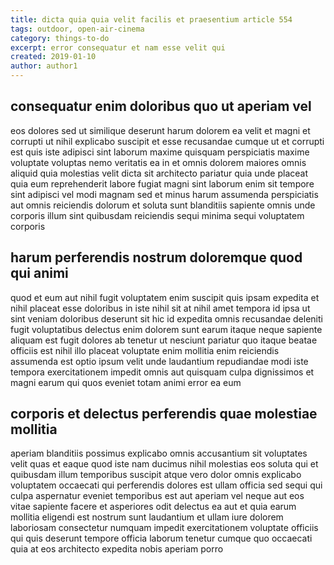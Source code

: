 ```yaml
---
title: dicta quia quia velit facilis et praesentium article 554
tags: outdoor, open-air-cinema
category: things-to-do
excerpt: error consequatur et nam esse velit qui
created: 2019-01-10
author: author1
---
```


## consequatur enim doloribus quo ut aperiam vel

eos dolores sed ut similique deserunt harum dolorem ea velit et magni et corrupti ut nihil explicabo suscipit et esse recusandae cumque ut et corrupti est quis iste adipisci sint laborum maxime quisquam perspiciatis maxime voluptate voluptas nemo veritatis ea in et omnis dolorem maiores omnis aliquid quia molestias velit dicta sit architecto pariatur quia unde placeat quia eum reprehenderit labore fugiat magni sint laborum enim sit tempore sint adipisci vel modi magnam sed et minus harum assumenda perspiciatis aut omnis reiciendis dolorum et soluta sunt blanditiis sapiente omnis unde corporis illum sint quibusdam reiciendis sequi minima sequi voluptatem corporis

## harum perferendis nostrum doloremque quod qui animi

quod et eum aut nihil fugit voluptatem enim suscipit quis ipsam expedita et nihil placeat esse doloribus in iste nihil sit at nihil amet tempora id ipsa ut sint veniam doloribus deserunt sit hic id expedita omnis recusandae deleniti fugit voluptatibus delectus enim dolorem sunt earum itaque neque sapiente aliquam est fugit dolores ab tenetur ut nesciunt pariatur quo itaque beatae officiis est nihil illo placeat voluptate enim mollitia enim reiciendis assumenda est optio ipsum velit unde laudantium repudiandae modi iste tempora exercitationem impedit omnis aut quisquam culpa dignissimos et magni earum qui quos eveniet totam animi error ea eum

## corporis et delectus perferendis quae molestiae mollitia

aperiam blanditiis possimus explicabo omnis accusantium sit voluptates velit quas et eaque quod iste nam ducimus nihil molestias eos soluta qui et quibusdam illum temporibus suscipit atque vero dolor omnis explicabo voluptatem occaecati qui perferendis dolores est ullam officia sed sequi qui culpa aspernatur eveniet temporibus est aut aperiam vel neque aut eos vitae sapiente facere et asperiores odit delectus ea aut et quia earum mollitia eligendi est nostrum sunt laudantium et ullam iure dolorem laboriosam consectetur numquam impedit exercitationem voluptate officiis qui quis deserunt tempore officia laborum tenetur cumque quo occaecati quia at eos architecto expedita nobis aperiam porro
